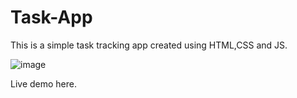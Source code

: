 # Task-App

This is a simple task tracking app created using HTML,CSS and JS.

![image](https://github.com/msathyaanand/Task-App/assets/58635762/f6491544-0614-4817-b0fc-b2e70759d7b2)


Live demo here.
